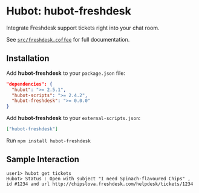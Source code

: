 # Hubot: hubot-freshdesk


Integrate Freshdesk support tickets right into your chat room.

See [`src/freshdesk.coffee`](src/freshdesk.coffee) for full documentation.

## Installation

Add **hubot-freshdesk** to your `package.json` file:

```json
"dependencies": {
  "hubot": ">= 2.5.1",
  "hubot-scripts": ">= 2.4.2",
  "hubot-freshdesk": ">= 0.0.0"
}
```

Add **hubot-freshdesk** to your `external-scripts.json`:

```json
["hubot-freshdesk"]
```

Run `npm install hubot-freshdesk`

## Sample Interaction

```
user1> hubot get tickets
Hubot> Status : Open with subject "I need Spinach-flavoured Chips" , id #1234 and url http://chipslova.freshdesk.com/helpdesk/tickets/1234
```